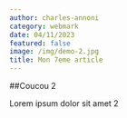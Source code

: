 ```yaml
---
author: charles-annoni
category: webmark
date: 04/11/2023
featured: false
image: /img/demo-2.jpg
title: Mon 7eme article
---
```

##Coucou 2

Lorem ipsum dolor sit amet 2